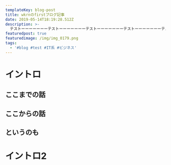 ```yaml
---
templateKey: blog-post
title: wkrnのfirstブログ記事
date: 2019-05-14T18:19:28.512Z
description: >-
  テストーーーーーーーテストーーーーーーーテストーーーーーーーテストーーーーーーーテストーーーーーーーテストーーーーーーーテストーーーーーーーテストーーーーーーーテストーーーーーーーテストーーーーーーーテストーーーーーーーテストーーーーーーー
featuredpost: true
featuredimage: /img/img_0179.png
tags:
  - '#blog #test #IT系 #ビジネス'
---
```

# イントロ

## ここまでの話

## ここからの話

## というのも

# イントロ2
